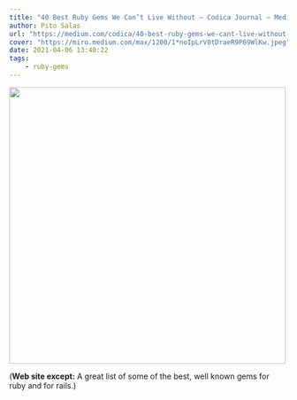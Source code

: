 ```yaml
---
title: "40 Best Ruby Gems We Can’t Live Without – Codica Journal – Medium"
author: Pito Salas
url: "https://medium.com/codica/40-best-ruby-gems-we-cant-live-without-8ccf314fcd38" 
cover: "https://miro.medium.com/max/1200/1*noIpLrV0tDraeR9P69WlKw.jpeg" 
date: 2021-04-06 13:40:22
tags:
    - ruby-gems
---
```

<img src=https://miro.medium.com/max/1200/1*noIpLrV0tDraeR9P69WlKw.jpeg width="500">



(**Web site except:** A great list of some of the best, well known gems for ruby and for rails.) 

